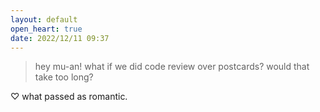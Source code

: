 ```yaml
---
layout: default
open_heart: true
date: 2022/12/11 09:37
---
```


> hey mu-an! what if we did code review over postcards? would that take too long?

♡ what passed as romantic.
